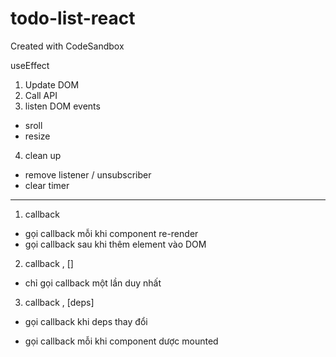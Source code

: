 # todo-list-react

Created with CodeSandbox

useEffect

1. Update DOM
2. Call API
3. listen DOM events

- sroll
- resize

4. clean up

- remove listener / unsubscriber
- clear timer

---

1. callback

- gọi callback mỗi khi component re-render
- gọi callback sau khi thêm element vào DOM

2. callback , []

- chỉ gọi callback một lần duy nhất

3. callback , [deps]

- gọi callback khi deps thay đổi

- gọi callback mỗi khi component dược mounted
